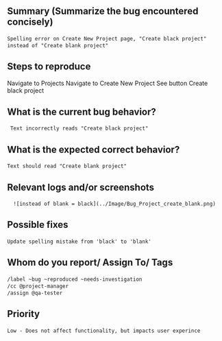 
## Summary (Summarize the bug encountered concisely)

    Spelling error on Create New Project page, "Create black project" instead of "Create blank project"

## Steps to reproduce     

   Navigate to Projects
   Navigate to Create New Project
   See button Create black project

## What is the current bug behavior?

     Text incorrectly reads "Create black project"

## What is the expected correct behavior?

    Text should read "Create blank project"
     
## Relevant logs and/or screenshots

      ![instead of blank = black](../Image/Bug_Project_create_blank.png)

## Possible fixes

    Update spelling mistake from 'black' to 'blank'

## Whom do you report/ Assign To/ Tags

    /label ~bug ~reproduced ~needs-investigation 
    /cc @project-manager 
    /assign @qa-tester
    
## Priority

    Low - Does not affect functionality, but impacts user experince

